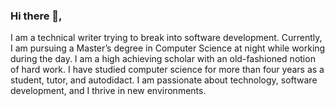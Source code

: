 ### Hi there 👋, 

I am a technical writer trying to break into software development. Currently, I am pursuing a Master’s degree in Computer Science at night while working during the day. I am a high achieving scholar with an old-fashioned notion of hard work. I have studied computer science for more than four years as a student, tutor, and autodidact. I am passionate about technology, software development, and I thrive in new environments.


<!--
**dylan-wolf/Dylan-Wolf** is a ✨ _special_ ✨ repository because its `README.md` (this file) appears on your GitHub profile.

Here are some ideas to get you started:

- 🔭 I’m currently working on ...
- 🌱 I’m currently learning ...
- 👯 I’m looking to collaborate on ...
- 🤔 I’m looking for help with ...
- 💬 Ask me about ...
- 📫 How to reach me: ...
- 😄 Pronouns: ...
- ⚡ Fun fact: ...
-->
